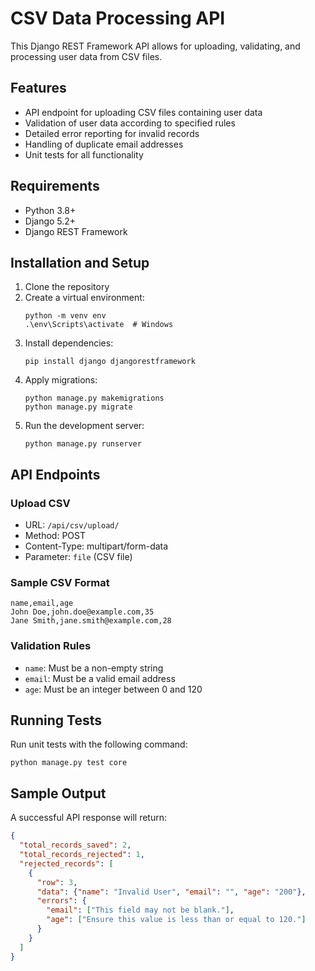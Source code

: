 # CSV Data Processing API

This Django REST Framework API allows for uploading, validating, and processing user data from CSV files.

## Features

- API endpoint for uploading CSV files containing user data
- Validation of user data according to specified rules
- Detailed error reporting for invalid records
- Handling of duplicate email addresses
- Unit tests for all functionality

## Requirements

- Python 3.8+
- Django 5.2+
- Django REST Framework

## Installation and Setup

1. Clone the repository
2. Create a virtual environment:
   ```
   python -m venv env
   .\env\Scripts\activate  # Windows
   ```
3. Install dependencies:
   ```
   pip install django djangorestframework
   ```
4. Apply migrations:
   ```
   python manage.py makemigrations
   python manage.py migrate
   ```
5. Run the development server:
   ```
   python manage.py runserver
   ```

## API Endpoints

### Upload CSV
- URL: `/api/csv/upload/`
- Method: POST
- Content-Type: multipart/form-data
- Parameter: `file` (CSV file)

### Sample CSV Format
```
name,email,age
John Doe,john.doe@example.com,35
Jane Smith,jane.smith@example.com,28
```

### Validation Rules
- `name`: Must be a non-empty string
- `email`: Must be a valid email address
- `age`: Must be an integer between 0 and 120

## Running Tests

Run unit tests with the following command:
```
python manage.py test core
```

## Sample Output

A successful API response will return:
```json
{
  "total_records_saved": 2,
  "total_records_rejected": 1,
  "rejected_records": [
    {
      "row": 3,
      "data": {"name": "Invalid User", "email": "", "age": "200"},
      "errors": {
        "email": ["This field may not be blank."],
        "age": ["Ensure this value is less than or equal to 120."]
      }
    }
  ]
}
``` 